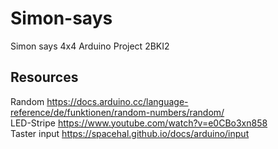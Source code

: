 # Simon-says
Simon says 4x4 Arduino Project 2BKI2


## Resources
 Random https://docs.arduino.cc/language-reference/de/funktionen/random-numbers/random/ <br/>
LED-Stripe https://www.youtube.com/watch?v=e0CBo3xn858 <br/>
Taster input https://spacehal.github.io/docs/arduino/input
 
